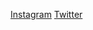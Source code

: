 [Instagram](https://www.instagram.com/robbiejdunne/)
[Twitter](https://www.twitter.com/robbiejdunne/)
